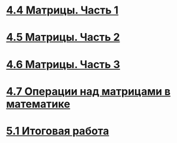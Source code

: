 # [4.4 Матрицы. Часть 1](https://stepik.org/lesson/416754/step/8?unit=406262)

# [4.5 Матрицы. Часть 2](https://stepik.org/lesson/416755/step/1?unit=406263)

# [4.6 Матрицы. Часть 3](https://stepik.org/lesson/416757/step/1?unit=406265)

# [4.7 Операции над матрицами в математике](https://stepik.org/lesson/416756/step/9?unit=406264)

# [5.1 Итоговая работа](https://stepik.org/lesson/416759/step/1?unit=406267)
